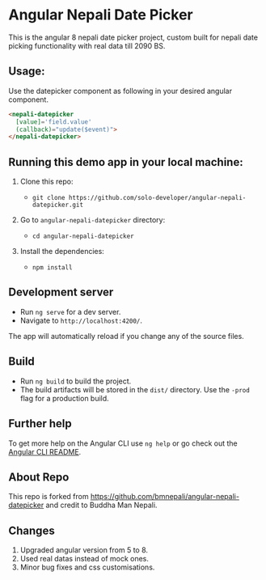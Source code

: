 # Angular Nepali Date Picker

This is the angular 8 nepali date picker project, custom built for nepali date picking functionality with real data till 2090 BS.

## Usage:

Use the datepicker component as following in your desired angular component.

```html
<nepali-datepicker 
  [value]='field.value' 
  (callback)="update($event)">
</nepali-datepicker>
```

## Running this demo app in your local machine:

1. Clone this repo:
   - `git clone https://github.com/solo-developer/angular-nepali-datepicker.git`

2. Go to `angular-nepali-datepicker` directory:
   - `cd angular-nepali-datepicker`

3. Install the dependencies:
   - `npm install`

## Development server

- Run `ng serve` for a dev server. 
- Navigate to `http://localhost:4200/`. 

The app will automatically reload if you change any of the source files.

## Build

- Run `ng build` to build the project. 
- The build artifacts will be stored in the `dist/` directory. Use the `-prod` flag for a production build.

## Further help

To get more help on the Angular CLI use `ng help` or go check out the [Angular CLI README](https://github.com/angular/angular-cli/blob/master/README.md).

## About Repo

This repo is forked from https://github.com/bmnepali/angular-nepali-datepicker and credit to Buddha Man Nepali. 

## Changes
1. Upgraded angular version from 5 to 8.
2. Used real datas instead of mock ones.
3. Minor bug fixes and css customisations.
